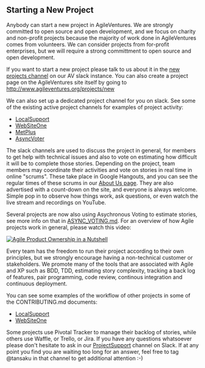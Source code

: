 Starting a New Project
----------------------

Anybody can start a new project in AgileVentures.  We are strongly committed to open source and open development, and we focus on charity and non-profit projects because the majority of work done in AgileVentures comes from volunteers.  We can consider projects from for-profit enterprises, but we will require a strong committment to open source and open development.

If you want to start a new project please talk to us about it in the [new projects channel](https://agileventures.slack.com/messages/new_projects) on our AV slack instance.  You can also create a project page on the AgileVentures site itself by going to http://www.agileventures.org/projects/new

We can also set up a dedicated project channel for you on slack.  See some of the existing active project channels for examples of project activity: 

* [LocalSupport](https://agileventures.slack.com/messages/localsupport/)
* [WebSiteOne](https://agileventures.slack.com/messages/websiteone/)
* [MetPlus](https://agileventures.slack.com/messages/metplus/)
* [AsyncVoter](https://agileventures.slack.com/messages/async_voter/)

The slack channels are used to discuss the project in general, for members to get help with technical issues and also to vote on estimating how difficult it will be to complete those stories.  Depending on the project, team members may coordinate their activities and vote on stories in real time in online "scrums".  These take place in Google Hangouts, and you can see the regular times of these scrums in our [About Us page](http://www.agileventures.org/about-us).  They are also advertised with a count-down on the site, and everyone is always welcome.  Simple pop in to observe how things work, ask questions, or even watch the live stream and recordings on YouTube.

Several projects are now also using Asychronous Voting to estimate stories, see more info on that in [ASYNC_VOTING.md](ASYNC_VOTING.md).  For an overview of how Agile projects work in general, please watch this video:

[![Agile Product Ownership in a Nutshell](https://img.youtube.com/vi/502ILHjX9EE/0.jpg)](https://www.youtube.com/watch?v=502ILHjX9EE)

Every team has the freedom to run their project according to their own principles, but we strongly encourage having a non-technical customer or stakeholders.  We promote many of the tools that are associated with Agile and XP such as BDD, TDD, estimating story complexity, tracking a back log of features, pair programming, code review, continous integration and continuous deployment.

You can see some examples of the workflow of other projects in some of the CONTRIBUTING.md documents: 

* [LocalSupport](https://github.com/AgileVentures/LocalSupport/blob/develop/CONTRIBUTING.md)
* [WebSiteOne](https://github.com/AgileVentures/WebSiteOne/blob/develop/CONTRIBUTING.md/)

Some projects use Pivotal Tracker to manage their backlog of stories, while others use Waffle, or Trello, or Jira.  If you have any questions whatsoever please don't hesitate to ask in our [ProjectSupport](https://agileventures.slack.com/messages/project_support/) channel on Slack.  If at any point you find you are waiting too long for an answer, feel free to tag @tansaku in that channel to get additional attention :-)
